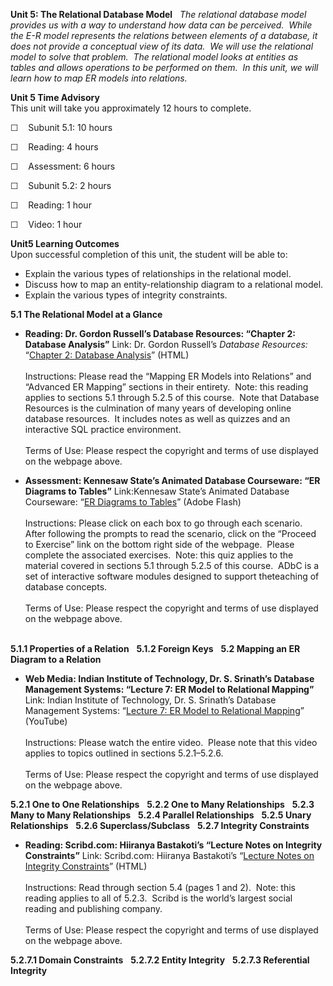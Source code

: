 **Unit 5: The Relational Database Model** <span id="5"></span> 
*The relational database model provides us with a way to understand how
data can be perceived.  While the E-R model represents the relations
between elements of a database, it does not provide a conceptual view of
its data.  We will use the relational model to solve that problem.  The
relational model looks at entities as tables and allows operations to be
performed on them.  In this unit,* *we will learn how to map ER models
into relations.*

**Unit 5 Time Advisory**  
This unit will take you approximately 12 hours to complete.  
  
 ☐    Subunit 5.1: 10 hours  
  
☐    Reading: 4 hours  
  
 ☐    Assessment: 6 hours

☐    Subunit 5.2: 2 hours  
  
☐    Reading: 1 hour   
  
 ☐    Video: 1 hour 

**Unit5 Learning Outcomes**  
Upon successful completion of this unit, the student will be able to:
-   Explain the various types of relationships in the relational model.
-   Discuss how to map an entity-relationship diagram to a relational
    model.
-   Explain the various types of integrity constraints.

**5.1 The Relational Model at a Glance** <span id="5.1"></span> 
-   **Reading: Dr. Gordon Russell’s Database Resources: “Chapter 2:
    Database Analysis”**
    Link: Dr. Gordon Russell’s *Database Resources:* “[Chapter 2:
    Database Analysis](http://db.grussell.org/ch2.html)” (HTML)  
        
     Instructions: Please read the “Mapping ER Models into Relations”
    and “Advanced ER Mapping” sections in their entirety.  Note: this
    reading applies to sections 5.1 through 5.2.5 of this course.  Note
    that Database Resources is the culmination of many years of
    developing online database resources.  It includes notes as well as
    quizzes and an interactive SQL practice environment.          
                  
     Terms of Use: Please respect the copyright and terms of use
    displayed on the webpage above.

-   **Assessment: Kennesaw State’s Animated Database Courseware: “ER
    Diagrams to Tables”**
    Link:Kennesaw State’s Animated Database Courseware: “[ER Diagrams to
    Tables](http://adbc.kennesaw.edu/index.php?mainmenu=db&submenu=er_to_tables)”
    (Adobe Flash)  
        
     Instructions: Please click on each box to go through each
    scenario.  After following the prompts to read the scenario, click
    on the “Proceed to Exercise” link on the bottom right side of the
    webpage.  Please complete the associated exercises.  Note: this quiz
    applies to the material covered in sections 5.1 through 5.2.5 of
    this course.  ADbC is a set of interactive software modules designed
    to support theteaching of database concepts.  
        
     Terms of Use: Please respect the copyright and terms of use
    displayed on the webpage above.  
                 

**5.1.1 Properties of a Relation** <span id="5.1.1"></span> 
**5.1.2 Foreign Keys** <span id="5.1.2"></span> 
**5.2 Mapping an ER Diagram to a Relation** <span id="5.2"></span> 
-   **Web Media: Indian Institute of Technology, Dr. S. Srinath’s
    Database Management Systems: “Lecture 7: ER Model to Relational
    Mapping”**
    Link: Indian Institute of Technology, Dr. S. Srinath’s Database
    Management Systems: “[Lecture 7: ER Model to Relational
    Mapping](http://www.youtube.com/watch?v=WIkw87aLAMc&feature=relmfu)”
    (YouTube)  
        
     Instructions: Please watch the entire video.  Please note that this
    video applies to topics outlined in sections 5.2.1–5.2.6.  
                  
     Terms of Use: Please respect the copyright and terms of use
    displayed on the webpage above.

**5.2.1 One to One Relationships** <span id="5.2.1"></span> 
**5.2.2 One to Many Relationships** <span id="5.2.2"></span> 
**5.2.3 Many to Many Relationships** <span id="5.2.3"></span> 
**5.2.4 Parallel Relationships** <span id="5.2.4"></span> 
**5.2.5 Unary Relationships** <span id="5.2.5"></span> 
**5.2.6 Superclass/Subclass** <span id="5.2.6"></span> 
**5.2.7 Integrity Constraints** <span id="5.2.7"></span> 
-   **Reading: Scribd.com: Hiiranya Bastakoti’s “Lecture Notes on
    Integrity Constraints”**
    Link: Scribd.com: Hiiranya Bastakoti’s “[Lecture Notes on Integrity
    Constraints](http://www.scribd.com/doc/37625819/Integrity-Constraints)”
    (HTML)  
                              
     Instructions: Read through section 5.4 (pages 1 and 2).  Note: this
    reading applies to all of 5.2.3.  Scribd is the world’s largest
    social reading and publishing company.  
        
     Terms of Use: Please respect the copyright and terms of use
    displayed on the webpage above.

**5.2.7.1 Domain Constraints** <span id="5.2.7.1"></span> 
**5.2.7.2 Entity Integrity** <span id="5.2.7.2"></span> 
**5.2.7.3 Referential Integrity** <span id="5.2.7.3"></span> 
